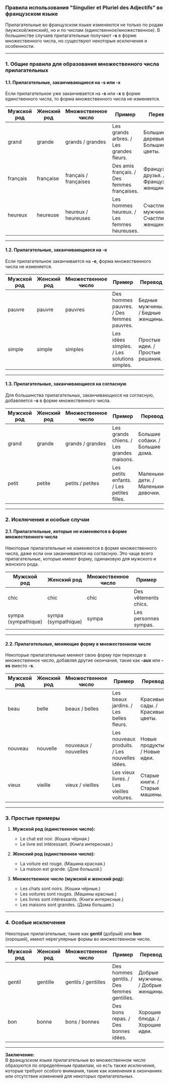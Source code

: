 ### **Правила использования "Singulier et Pluriel des Adjectifs" во французском языке**

Прилагательные во французском языке изменяются не только по родам (мужской/женский), но и по числам (единственное/множественное). В большинстве случаев прилагательные получают **-s** в форме множественного числа, но существуют некоторые исключения и особенности.

---

### **1. Общие правила для образования множественного числа прилагательных**

#### **1.1. Прилагательные, заканчивающиеся на -s или -x**

Если прилагательное уже заканчивается на **-s** или **-x** в форме единственного числа, то форма множественного числа не изменяется.

| Мужской род       | Женский род       | Множественное число           | Пример                                      | Перевод                           |
|-------------------|-------------------|------------------------------|---------------------------------------------|-----------------------------------|
| grand             | grande            | grands / grandes              | Les grands arbres. / Les grandes fleurs.    | Большие деревья. / Большие цветы.  |
| français          | française         | français / françaises         | Des amis français. / Des femmes françaises. | Французские друзья. / Французские женщины. |
| heureux           | heureuse          | heureux / heureuses           | Les hommes heureux. / Les femmes heureuses. | Счастливые мужчины. / Счастливые женщины. |

---

#### **1.2. Прилагательные, заканчивающиеся на -e**

Если прилагательное заканчивается на **-e**, форма множественного числа не изменяется.

| Мужской род       | Женский род       | Множественное число           | Пример                                      | Перевод                           |
|-------------------|-------------------|------------------------------|---------------------------------------------|-----------------------------------|
| pauvre            | pauvre            | pauvres                       | Des hommes pauvres. / Des femmes pauvres.   | Бедные мужчины. / Бедные женщины. |
| simple            | simple            | simples                       | Les idées simples. / Les solutions simples.| Простые идеи. / Простые решения. |

---

#### **1.3. Прилагательные, заканчивающиеся на согласную**

Для большинства прилагательных, заканчивающихся на согласную, добавляется **-s** в форме множественного числа.

| Мужской род       | Женский род       | Множественное число           | Пример                                      | Перевод                           |
|-------------------|-------------------|------------------------------|---------------------------------------------|-----------------------------------|
| grand             | grande            | grands / grandes              | Les grands chiens. / Les grandes maisons.   | Большие собаки. / Большие дома.   |
| petit             | petite            | petits / petites              | Les petits enfants. / Les petites filles.   | Маленькие дети. / Маленькие девочки. |

---

### **2. Исключения и особые случаи**

#### **2.1. Прилагательные, которые не изменяются в форме множественного числа**

Некоторые прилагательные не изменяются в форме множественного числа, даже если они заканчиваются на согласную. Это чаще всего прилагательные, которые имеют форму, одинаковую для мужского и женского рода.

| Мужской род       | Женский род       | Множественное число           | Пример                                      | Перевод                           |
|-------------------|-------------------|------------------------------|---------------------------------------------|-----------------------------------|
| chic              | chic              | chic                         | Des vêtements chics.                       | Шикарная одежда.                 |
| sympa (sympathique) | sympa (sympathique) | sympa                       | Les personnes sympas.                      | Симпатичные люди.                |

---

#### **2.2. Прилагательные, меняющие форму в множественном числе**

Некоторые прилагательные меняют свою форму при переходе в множественное число, добавляя другие окончания, такие как **-aux** или **-es** вместо **-s**.

| Мужской род       | Женский род       | Множественное число           | Пример                                      | Перевод                           |
|-------------------|-------------------|------------------------------|---------------------------------------------|-----------------------------------|
| beau              | belle             | beaux / belles                | Les beaux jardins. / Les belles fleurs.     | Красивые сады. / Красивые цветы.  |
| nouveau           | nouvelle          | nouveaux / nouvelles          | Les nouveaux produits. / Les nouvelles idées. | Новые продукты. / Новые идеи.     |
| vieux             | vieille           | vieux / vieilles              | Les vieux livres. / Les vieilles voitures.  | Старые книги. / Старые машины.    |

---

### **3. Простые примеры**

1. **Мужской род (единственное число):**  
   - Le chat est noir. (Кошка чёрная.)  
   - Le livre est intéressant. (Книга интересная.)

2. **Женский род (единственное число):**  
   - La voiture est rouge. (Машина красная.)  
   - La maison est grande. (Дом большой.)

3. **Множественное число (мужской и женский род):**  
   - Les chats sont noirs. (Кошки чёрные.)  
   - Les voitures sont rouges. (Машины красные.)  
   - Les livres sont intéressants. (Книги интересные.)  
   - Les maisons sont grandes. (Дома большие.)

---

### **4. Особые исключения**

Некоторые прилагательные, такие как **gentil** (добрый) или **bon** (хороший), имеют нерегулярные формы во множественном числе.

| Мужской род       | Женский род       | Множественное число           | Пример                                      | Перевод                           |
|-------------------|-------------------|------------------------------|---------------------------------------------|-----------------------------------|
| gentil            | gentille          | gentils / gentilles           | Des hommes gentils. / Des femmes gentilles. | Добрые мужчины. / Добрые женщины. |
| bon               | bonne             | bons / bonnes                 | Des bons repas. / Des bonnes idées.         | Хорошие блюда. / Хорошие идеи.    |

---

**Заключение:**  
В французском языке прилагательные во множественном числе образуются по определённым правилам, но есть также исключения, которые требуют особого внимания, такие как изменения в окончаниях или отсутствие изменений для некоторых прилагательных.